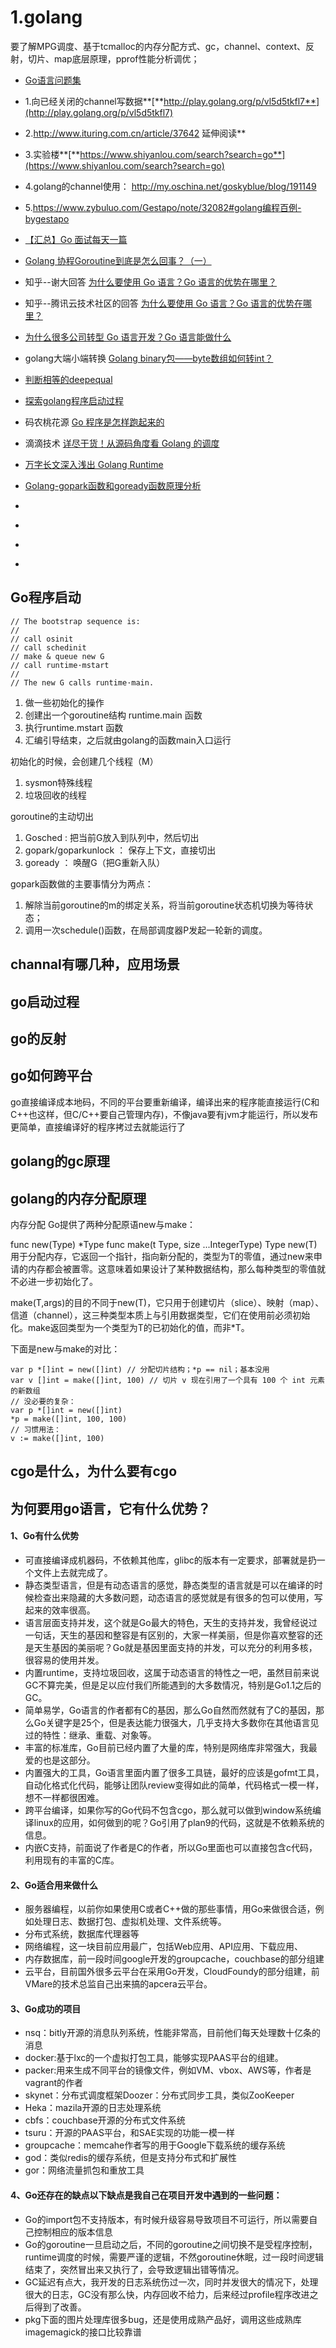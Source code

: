 # 1.golang

​		要了解MPG调度、基于tcmalloc的内存分配方式、gc，channel、context、反射，切片、map底层原理，pprof性能分析调优；

* [Go语言问题集](https://www.bookstack.cn/read/qcrao-Go-Questions/README.md)

* 1.向已经关闭的channel写数据**[**http://play.golang.org/p/vl5d5tkfl7**](http://play.golang.org/p/vl5d5tkfl7)
* 2.http://www.ituring.com.cn/article/37642  延伸阅读**
* 3.实验楼**[**https://www.shiyanlou.com/search?search=go**](https://www.shiyanlou.com/search?search=go)
* 4.golang的channel使用： http://my.oschina.net/goskyblue/blog/191149
* 5.https://www.zybuluo.com/Gestapo/note/32082#golang编程百例-bygestapo
* [【汇总】Go 面试每天一篇](https://mp.weixin.qq.com/s/rEXhrAqEOg9Ja4wYomOsGw)



* [Golang 协程Goroutine到底是怎么回事？（一）](https://studygolang.com/articles/27864)
* 知乎--谢大回答 [为什么要使用 Go 语言？Go 语言的优势在哪里？](https://www.zhihu.com/question/21409296/answer/18184584)
* 知乎--腾讯云技术社区的回答 [为什么要使用 Go 语言？Go 语言的优势在哪里？](https://www.zhihu.com/question/21409296/answer/421089971)
* [为什么很多公司转型 Go 语言开发？Go 语言能做什么](https://blog.csdn.net/qfliweimin/article/details/89027754)
* golang大端小端转换 [Golang binary包——byte数组如何转int？](https://blog.cyeam.com/hash/2014/07/29/go_bytearraytoint)
* [判断相等的deepequal](https://studygolang.com/articles/12944)



* [探索golang程序启动过程](https://cbsheng.github.io/posts/%E6%8E%A2%E7%B4%A2golang%E7%A8%8B%E5%BA%8F%E5%90%AF%E5%8A%A8%E8%BF%87%E7%A8%8B/)
* 码农桃花源 [Go 程序是怎样跑起来的](https://mp.weixin.qq.com/s?__biz=MjM5MDUwNTQwMQ==&mid=2257483812&idx=1&sn=3bc022cc699e24c0639e9ca6b321d552&chksm=a53918f2924e91e488c786c308353ee963df3e1bccb577bc9b03dd94f9551e4172401133becd&mpshare=1&scene=1&srcid=&from=groupmessage&ascene=1&devicetype=android-28&version=2700043c&nettype=ctnet&abtest_cookie=BQABAAoACwASABMAFQAFACOXHgBWmR4AyJkeAPiZHgAKmh4AAAA%3D&lang=zh_CN&pass_ticket=GgtiA7tB83Ck%2FG6zvWmWdU9u%2BWifTx49tZ9%2Bov8VqDBB%2BtFPLIPLNZ5rExmEkRER&wx_header=1)
* 滴滴技术 [详尽干货！从源码角度看 Golang 的调度](https://studygolang.com/articles/20651)
* [万字长文深入浅出 Golang Runtime](https://zhuanlan.zhihu.com/p/95056679)
* [Golang-gopark函数和goready函数原理分析](https://blog.csdn.net/u010853261/article/details/85887948)
* []()
* []()
* []()
* []()

## Go程序启动

```
// The bootstrap sequence is:
//
// call osinit
// call schedinit
// make & queue new G
// call runtime·mstart
//
// The new G calls runtime·main.
```

1. 做一些初始化的操作
2. 创建出一个goroutine结构 runtime.main 函数
3. 执行runtime.mstart 函数
4. 汇编引导结束，之后就由golang的函数main入口运行

初始化的时候，会创建几个线程（M）

1. sysmon特殊线程
2. 垃圾回收的线程

goroutine的主动切出

1. Gosched : 把当前G放入到队列中，然后切出
2. gopark/goparkunlock ： 保存上下文，直接切出
3. goready ： 唤醒G（把G重新入队）

gopark函数做的主要事情分为两点：

1. 解除当前goroutine的m的绑定关系，将当前goroutine状态机切换为等待状态；
2. 调用一次schedule()函数，在局部调度器P发起一轮新的调度。



## channal有哪几种，应用场景
## go启动过程
## go的反射
## go如何跨平台
go直接编译成本地码，不同的平台要重新编译，编译出来的程序能直接运行(C和C++也这样，但C/C++要自己管理内存)，不像java要有jvm才能运行，所以发布更简单，直接编译好的程序拷过去就能运行了

## golang的gc原理
## golang的内存分配原理
内存分配
Go提供了两种分配原语new与make：

func new(Type) *Type
func make(t Type, size ...IntegerType) Type
new(T)用于分配内存，它返回一个指针，指向新分配的，类型为T的零值，通过new来申请的内存都会被置零。这意味着如果设计了某种数据结构，那么每种类型的零值就不必进一步初始化了。

make(T,args)的目的不同于new(T)，它只用于创建切片（slice）、映射（map）、信道（channel），这三种类型本质上与引用数据类型，它们在使用前必须初始化。make返回类型为一个类型为T的已初始化的值，而非*T。

下面是new与make的对比：
```
var p *[]int = new([]int) // 分配切片结构；*p == nil；基本没用
var v []int = make([]int, 100) // 切片 v 现在引用了一个具有 100 个 int 元素的新数组
// 没必要的复杂：
var p *[]int = new([]int)
*p = make([]int, 100, 100)
// 习惯用法：
v := make([]int, 100)
```
## cgo是什么，为什么要有cgo



## 为何要用go语言，它有什么优势？
#### 1、Go有什么优势
* 可直接编译成机器码，不依赖其他库，glibc的版本有一定要求，部署就是扔一个文件上去就完成了。
* 静态类型语言，但是有动态语言的感觉，静态类型的语言就是可以在编译的时候检查出来隐藏的大多数问题，动态语言的感觉就是有很多的包可以使用，写起来的效率很高。
* 语言层面支持并发，这个就是Go最大的特色，天生的支持并发，我曾经说过一句话，天生的基因和整容是有区别的，大家一样美丽，但是你喜欢整容的还是天生基因的美丽呢？Go就是基因里面支持的并发，可以充分的利用多核，很容易的使用并发。
* 内置runtime，支持垃圾回收，这属于动态语言的特性之一吧，虽然目前来说GC不算完美，但是足以应付我们所能遇到的大多数情况，特别是Go1.1之后的GC。
* 简单易学，Go语言的作者都有C的基因，那么Go自然而然就有了C的基因，那么Go关键字是25个，但是表达能力很强大，几乎支持大多数你在其他语言见过的特性：继承、重载、对象等。
* 丰富的标准库，Go目前已经内置了大量的库，特别是网络库非常强大，我最爱的也是这部分。
* 内置强大的工具，Go语言里面内置了很多工具链，最好的应该是gofmt工具，自动化格式化代码，能够让团队review变得如此的简单，代码格式一模一样，想不一样都很困难。
* 跨平台编译，如果你写的Go代码不包含cgo，那么就可以做到window系统编译linux的应用，如何做到的呢？Go引用了plan9的代码，这就是不依赖系统的信息。
* 内嵌C支持，前面说了作者是C的作者，所以Go里面也可以直接包含c代码，利用现有的丰富的C库。

#### 2、Go适合用来做什么
* 服务器编程，以前你如果使用C或者C++做的那些事情，用Go来做很合适，例如处理日志、数据打包、虚拟机处理、文件系统等。
* 分布式系统，数据库代理器等
* 网络编程，这一块目前应用最广，包括Web应用、API应用、下载应用、
* 内存数据库，前一段时间google开发的groupcache，couchbase的部分组建
* 云平台，目前国外很多云平台在采用Go开发，CloudFoundy的部分组建，前VMare的技术总监自己出来搞的apcera云平台。

#### 3、Go成功的项目
* nsq：bitly开源的消息队列系统，性能非常高，目前他们每天处理数十亿条的消息
* docker:基于lxc的一个虚拟打包工具，能够实现PAAS平台的组建。
* packer:用来生成不同平台的镜像文件，例如VM、vbox、AWS等，作者是vagrant的作者
* skynet：分布式调度框架Doozer：分布式同步工具，类似ZooKeeper
* Heka：mazila开源的日志处理系统
* cbfs：couchbase开源的分布式文件系统
* tsuru：开源的PAAS平台，和SAE实现的功能一模一样
* groupcache：memcahe作者写的用于Google下载系统的缓存系统
* god：类似redis的缓存系统，但是支持分布式和扩展性
* gor：网络流量抓包和重放工具

#### 4、Go还存在的缺点以下缺点是我自己在项目开发中遇到的一些问题：
* Go的import包不支持版本，有时候升级容易导致项目不可运行，所以需要自己控制相应的版本信息
* Go的goroutine一旦启动之后，不同的goroutine之间切换不是受程序控制，runtime调度的时候，需要严谨的逻辑，不然goroutine休眠，过一段时间逻辑结束了，突然冒出来又执行了，会导致逻辑出错等情况。
* GC延迟有点大，我开发的日志系统伤过一次，同时并发很大的情况下，处理很大的日志，GC没有那么快，内存回收不给力，后来经过profile程序改进之后得到了改善。
* pkg下面的图片处理库很多bug，还是使用成熟产品好，调用这些成熟库imagemagick的接口比较靠谱

##


